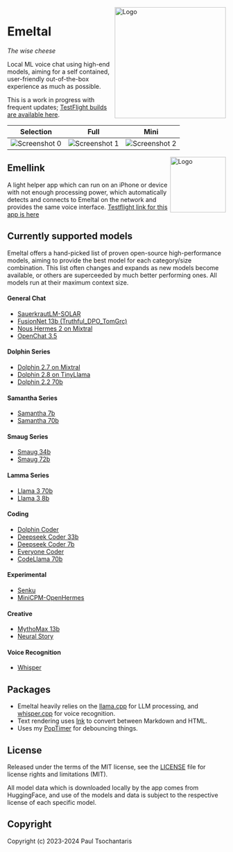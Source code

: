 <img src="https://ptsochantaris.github.io/trailer/EmeltalLogo.webp" alt="Logo" width=256 align="right">

Emeltal
====

_The wise cheese_

Local ML voice chat using high-end models, aiming for a self contained, user-friendly out-of-the-box experience as much as possible.

This is a work in progress with frequent updates; [TestFlight builds are available here](https://testflight.apple.com/join/NTIomxyk).

|Selection|Full|Mini|
|---------|----|----|
|<img src="https://ptsochantaris.github.io/trailer/EmeltalScreenshot0.png" alt="Screenshot 0">|<img src="https://ptsochantaris.github.io/trailer/EmeltalScreenshot1.png" alt="Screenshot 1">|<img src="https://ptsochantaris.github.io/trailer/EmeltalScreenshot2.png" alt="Screenshot 2">|

<img src="https://ptsochantaris.github.io/trailer/EmellinkScreenshot.webp" alt="Logo" width=128 align="right">

## Emellink

A light helper app which can run on an iPhone or device with not enough processing power, which automatically detects and connects to Emeltal on the network and provides the same voice interface. [Testflight link for this app is here](https://testflight.apple.com/join/s0EYVO5P)

## Currently supported models

Emeltal offers a hand-picked list of proven open-source high-performance models, aiming to provide the best model for each category/size combination. This list often changes and expands as new models become available, or others are superceeded by much better performing ones. All models run at their maximum context size.

#### General Chat
- [SauerkrautLM-SOLAR](https://huggingface.co/VAGOsolutions/SauerkrautLM-SOLAR-Instruct)
- [FusionNet 13b (Truthful_DPO_TomGrc)](https://huggingface.co/yunconglong/Truthful_DPO_TomGrc_FusionNet_7Bx2_MoE_13B)
- [Nous Hermes 2 on Mixtral](https://huggingface.co/NousResearch/Nous-Hermes-2-Mixtral-8x7B-DPO)
- [OpenChat 3.5](https://huggingface.co/openchat/openchat-3.5-0106)

#### Dolphin Series
- [Dolphin 2.7 on Mixtral](https://huggingface.co/cognitivecomputations/dolphin-2.7-mixtral-8x7b)
- [Dolphin 2.8 on TinyLlama](https://huggingface.co/cognitivecomputations/TinyDolphin-2.8-1.1b)
- [Dolphin 2.2 70b](https://huggingface.co/cognitivecomputations/dolphin-2.2-70b)

#### Samantha Series
- [Samantha 7b](https://huggingface.co/cognitivecomputations/samantha-1.1-westlake-7b)
- [Samantha 70b](https://huggingface.co/cognitivecomputations/Samantha-1.11-70b)

#### Smaug Series
- [Smaug 34b](https://huggingface.co/abacusai/Smaug-34B-v0.1)
- [Smaug 72b](https://huggingface.co/abacusai/Smaug-72B-v0.1)

#### Lamma Series
- [Llama 3 70b](https://huggingface.co/meta-llama/Meta-Llama-3-70B-Instruct)
- [Llama 3 8b](https://huggingface.co/meta-llama/Meta-Llama-3-8B-Instruct)

#### Coding
- [Dolphin Coder](https://huggingface.co/cognitivecomputations/dolphincoder-starcoder2-15b)
- [Deepseek Coder 33b](https://huggingface.co/deepseek-ai/deepseek-coder-33b-instruct)
- [Deepseek Coder 7b](https://huggingface.co/deepseek-ai/deepseek-coder-7b-instruct-v1.5)
- [Everyone Coder](https://huggingface.co/rombodawg/Everyone-Coder-33b-v2-Base)
- [CodeLlama 70b](https://huggingface.co/codellama/CodeLlama-70b-Instruct-hf)

#### Experimental
- [Senku](https://huggingface.co/ShinojiResearch/Senku-70B-Full)
- [MiniCPM-OpenHermes](https://huggingface.co/indischepartij/MiniCPM-3B-OpenHermes-2.5-v2)

#### Creative
- [MythoMax 13b](https://huggingface.co/Gryphe/MythoMax-L2-13b)
- [Neural Story](https://huggingface.co/NeuralNovel/Mistral-7B-Instruct-v0.2-Neural-Story)

#### Voice Recognition
- [Whisper](https://huggingface.co/ggerganov/whisper.cpp)

## Packages

- Emeltal heavily relies on the [llama.cpp](https://github.com/ggerganov/llama.cpp) for LLM processing, and [whisper.cpp](https://github.com/ggerganov/whisper.cpp) for voice recognition.
- Text rendering uses [Ink](https://github.com/JohnSundell/Ink) to convert between Markdown and HTML.
- Uses my [PopTimer](https://github.com/ptsochantaris/pop-timer) for debouncing things.

## License

Released under the terms of the MIT license, see the [LICENSE](LICENSE.txt) file for license rights and limitations (MIT).

All model data which is downloaded locally by the app comes from HuggingFace, and use of the models and data is subject to the respective license of each specific model.

## Copyright

Copyright (c) 2023-2024 Paul Tsochantaris

